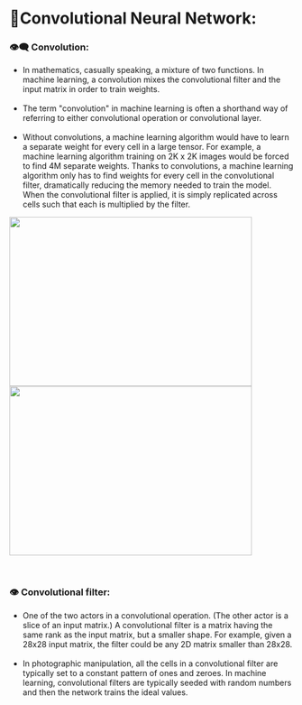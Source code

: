 # 💫Convolutional Neural Network:

### 👁️‍🗨️ Convolution:
- In mathematics, casually speaking, a mixture of two functions. In machine learning, a convolution mixes the convolutional filter and the input matrix in order to train weights.<br><br>
- The term "convolution" in machine learning is often a shorthand way of referring to either convolutional operation or convolutional layer.<br><br>
- Without convolutions, a machine learning algorithm would have to learn a separate weight for every cell in a large tensor. For example, a machine learning algorithm training on 2K x 2K images would be forced to find 4M separate weights. Thanks to convolutions, a machine learning algorithm only has to find weights for every cell in the convolutional filter, dramatically reducing the memory needed to train the model. When the convolutional filter is applied, it is simply replicated across cells such that each is multiplied by the filter.<br>
<p align="left">
  <kbd> 
    <img width="430" height="300" src="https://media3.giphy.com/media/i4NjAwytgIRDW/200.gif"> 
    <img width="430" height="300" src="https://i.pinimg.com/originals/95/b5/2d/95b52d82200da8ba0ed4615273da474e.gif"> 
</kbd> 
</p><br>

### 👁️ Convolutional filter:
- One of the two actors in a convolutional operation. (The other actor is a slice of an input matrix.) A convolutional filter is a matrix having the same rank as the input matrix, but a smaller shape. For example, given a 28x28 input matrix, the filter could be any 2D matrix smaller than 28x28.<br><br>
- In photographic manipulation, all the cells in a convolutional filter are typically set to a constant pattern of ones and zeroes. In machine learning, convolutional filters are typically seeded with random numbers and then the network trains the ideal values.<br>
